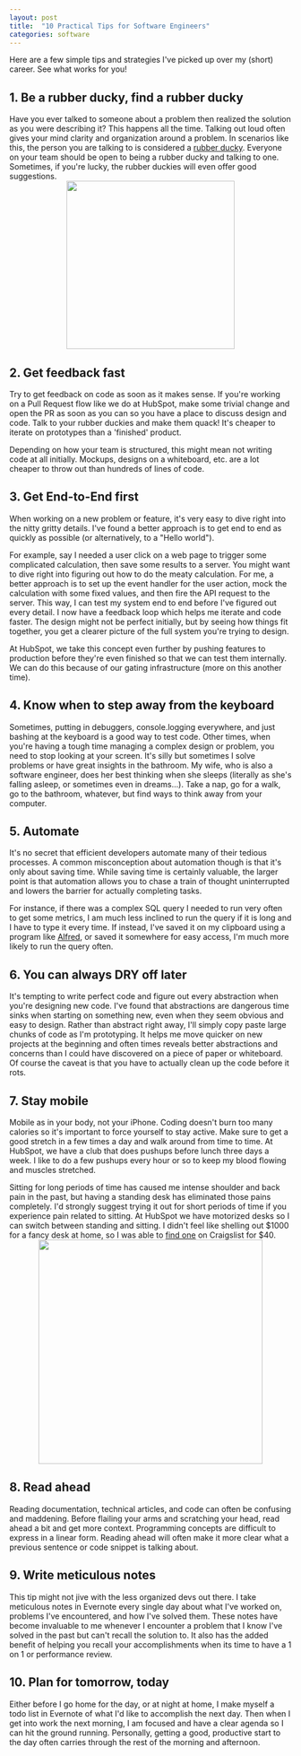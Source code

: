 ```yaml
---
layout: post
title:  "10 Practical Tips for Software Engineers"
categories: software
---
```


Here are a few simple tips and strategies I've picked up over my (short) career. See what works for you!

## 1. Be a rubber ducky, find a rubber ducky
Have you ever talked to someone about a problem then realized the solution as you were describing it? This happens all the time. Talking out loud often gives your mind clarity and organization around a problem. In scenarios like this, the person you are talking to is considered a [rubber ducky](http://en.wikipedia.org/wiki/Rubber_duck_debugging). Everyone on your team should be open to being a rubber ducky and talking to one. Sometimes, if you're lucky, the rubber duckies will even offer good suggestions.
<img src="http://farm4.staticflickr.com/3283/3031179563_cbe09125d8.jpg" style="margin-top:10px;display:block;margin:auto;width:300px;"/>

## 2. Get feedback fast
Try to get feedback on code as soon as it makes sense. If you're working on a Pull Request flow like we do at HubSpot, make some trivial change and open the PR as soon as you can so you have a place to discuss design and code. Talk to your rubber duckies and make them quack! It's cheaper to iterate on prototypes than a 'finished' product.

Depending on how your team is structured, this might mean not writing code at all initially. Mockups, designs on a whiteboard, etc. are a lot cheaper to throw out than hundreds of lines of code.


## 3. Get End-to-End first

When working on a new problem or feature, it's very easy to dive right into the nitty gritty details. I've found a better approach is to get end to end as quickly as possible (or alternatively, to a "Hello world").

For example, say I needed a user click on a web page to trigger some complicated calculation, then save some results to a server. You might want to dive right into figuring out how to do the meaty calculation. For me, a better approach is to set up the event handler for the user action, mock the calculation with some fixed values, and then fire the API request to the server. This way, I can test my system end to end before I've figured out every detail. I now have a feedback loop which helps me iterate and code faster. The design might not be perfect initially, but by seeing how things fit together, you get a clearer picture of the full system you're trying to design.

At HubSpot, we take this concept even further by pushing features to production before they're even finished so that we can test them internally. We can do this because of our gating infrastructure (more on this another time).

## 4. Know when to step away from the keyboard
Sometimes, putting in debuggers, console.logging everywhere, and just bashing at the keyboard is a good way to test code. Other times, when you're having a tough time managing a complex design or problem, you need to stop looking at your screen. It's silly but sometimes I solve problems or have great insights in the bathroom. My wife, who is also a software engineer, does her best thinking when she sleeps (literally as she's falling asleep, or sometimes even in dreams...). Take a nap, go for a walk, go to the bathroom, whatever, but find ways to think away from your computer.

## 5. Automate
  It's no secret that efficient developers automate many of their tedious processes. A common misconception about automation though is that it's only about saving time. While saving time is certainly valuable, the larger point is that automation allows you to chase a train of thought uninterrupted and lowers the barrier for actually completing tasks.

For instance, if there was a complex SQL query I needed to run very often to get some metrics, I am much less inclined to run the query if it is long and I have to type it every time. If instead, I've saved it on my clipboard using a program like [Alfred](http://www.alfredapp.com/), or saved it somewhere for easy access, I'm much more likely to run the query often.

## 6. You can always DRY off later
It's tempting to write perfect code and figure out every abstraction when you're designing new code. I've found that abstractions are dangerous time sinks when starting on something new, even when they seem obvious and easy to design. Rather than abstract right away, I'll simply copy paste large chunks of code as I'm prototyping. It helps me move quicker on new projects at the beginning and often times reveals better abstractions and concerns than I could have discovered on a piece of paper or whiteboard. Of course the caveat is that you have to actually clean up the code before it rots.

## 7. Stay mobile
Mobile as in your body, not your iPhone. Coding doesn't burn too many calories so it's important to force yourself to stay active. Make sure to get a good stretch in a few times a day and walk around from time to time. At HubSpot, we have a club that does pushups before lunch three days a week. I like to do a few pushups every hour or so to keep my blood flowing and muscles stretched.

Sitting for long periods of time has caused me intense shoulder and back pain in the past, but having a standing desk has eliminated those pains completely. I'd strongly suggest trying it out for short periods of time if you experience pain related to sitting. At HubSpot we have motorized desks so I can switch between standing and sitting. I didn't feel like shelling out $1000 for a fancy desk at home, so I was able to [find one](http://www.jrnielsen.com/ikea-fredrik-desk-as-standing-workstation/) on Craigslist for $40.
<a target="_blank" href="http://cdn2.hubspot.net/hub/319577/file-1368765403-jpg/desk.jpg"><img src="http://cdn2.hubspot.net/hub/319577/file-1368765403-jpg/desk.jpg" style="width:400px;margin-top:10px;display:block;margin:auto;" /></a>

## 8. Read ahead
Reading documentation, technical articles, and code can often be confusing and maddening. Before flailing your arms and scratching your head, read ahead a bit and get more context. Programming concepts are difficult to express in a linear form. Reading ahead will often make it more clear what a previous sentence or code snippet is talking about.

## 9. Write meticulous notes
This tip might not jive with the less organized devs out there. I take meticulous notes in Evernote every single day about what I've worked on, problems I've encountered, and how I've solved them. These notes have become invaluable to me whenever I encounter a problem that I know I've solved in the past but can't recall the solution to. It also has the added benefit of helping you recall your accomplishments when its time to have a 1 on 1 or performance review.

## 10. Plan for tomorrow, today
Either before I go home for the day, or at night at home, I make myself a todo list in Evernote of what I'd like to accomplish the next day. Then when I get into work the next morning, I am focused and have a clear agenda so I can hit the ground running. Personally, getting a good, productive start to the day often carries through the rest of the morning and afternoon.
